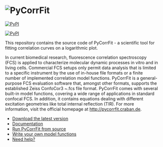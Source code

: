![PyCorrFit](https://raw.github.com/paulmueller/PyCorrFit/master/doc-src/Images/PyCorrFit_logo_dark.png)
=========
[![PyPI](http://img.shields.io/pypi/v/PyCorrFit.png)](https://pypi.python.org/pypi/pycorrfit)

[![PyPI](https://img.shields.io/appveyor/ci/paulmueller/PyCorrFit.png)](https://ci.appveyor.com/project/paulmueller/pycorrfit)

This repository contains the source code of PyCorrFit - a scientific tool for fitting
correlation curves on a logarithmic plot.

In current biomedical research, fluorescence correlation spectroscopy (FCS) is  applied
to characterize molecular dynamic processes in vitro and in living cells.  Commercial
FCS setups only permit data analysis that is limited to  a specific instrument by
the use of in-house file formats or a  finite number of implemented correlation
model functions. PyCorrFit is a general-purpose FCS evaluation software that,
amongst other formats, supports the established Zeiss ConfoCor3 ~.fcs  file format.
PyCorrFit comes with several built-in model functions, covering a wide range of
applications in standard confocal FCS. In addition, it contains equations dealing
with different excitation geometries like total internal reflection (TIR). For more
information, visit the official homepage at http://pycorrfit.craban.de.


- [Download the latest version](https://github.com/paulmueller/PyCorrFit/releases)  
- [Documentation](https://github.com/paulmueller/PyCorrFit/wiki/PyCorrFit_doc.pdf)
- [Run PyCorrFit from source](https://github.com/paulmueller/PyCorrFit/wiki/Running-from-source)
- [Write your own model functions](https://github.com/paulmueller/PyCorrFit/wiki/Writing-model-functions)
- [Need help?](https://github.com/paulmueller/PyCorrFit/wiki/Creating-a-new-issue)
